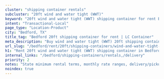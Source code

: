 ```yaml
---
cluster: "shipping container rentals"
subcluster: "20ft wind and water tight (WWT)"
keyword: "20ft wind and water tight (WWT) shipping container for rent Bedford, TX"
intent: "Transactional-Local"
page_type: "Location-Product"
city: "Bedford, TX"
title_tag: "Bedford 20ft shipping container for rent | LC Container"
meta_description: "Buy wind and water tight (WWT) 20ft shipping container rent with local delivery in Bedford, TX. LC Container — local Since 2003. Request a fast quote today."
url_slug: "/bedford/rent/20ft/shipping-containers/wind-and-water-tight-wwt"
h1: "Rent 20ft wind and water tight (WWT) shipping container in Bedford"
internal_links: "/bedford/shipping-containers/rentals,/delivery"
priority: 2
notes: "State minimum rental terms, monthly rate ranges, delivery/pickup fees, service area."
noindex: true
---
```


<!-- TODO: Add unique city/inventory copy, images, and internal links here. -->
